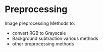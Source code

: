 # Preprocessing
Image preprocessing Methods to:
- convert RGB to Grayscale
- Background subtraction various methods
- other preprocessing methods
